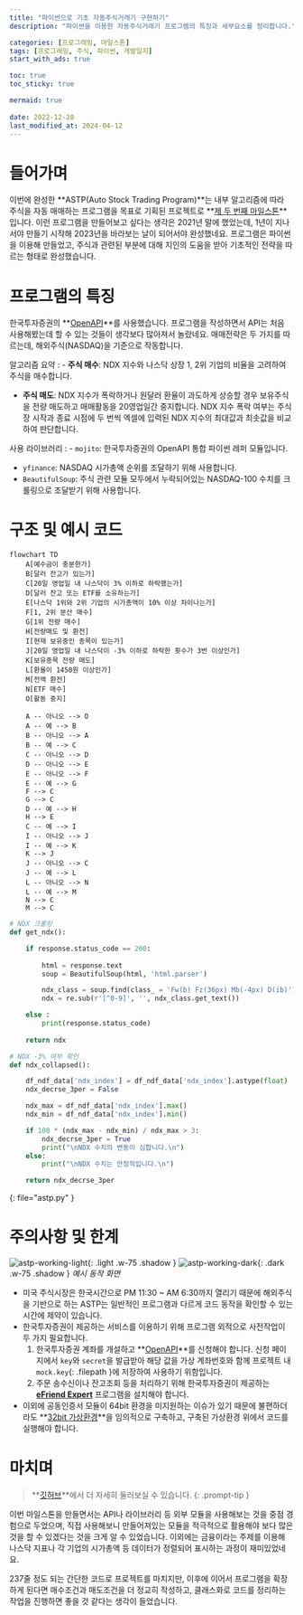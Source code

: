 ```yaml
---
title: "파이썬으로 기초 자동주식거래기 구현하기"
description: "파이썬을 이용한 자동주식거래기 프로그램의 특징과 세부요소를 정리합니다."

categories: [프로그래밍, 마일스톤]
tags: [프로그래밍, 주식, 파이썬, 개발일지]
start_with_ads: true

toc: true
toc_sticky: true

mermaid: true
 
date: 2022-12-28
last_modified_at: 2024-04-12
---
```


# **들어가며**

이번에 완성한 **ASTP(Auto Stock Trading Program)**는 내부 알고리즘에 따라 주식을 자동 매매하는 프로그램을 목표로 기획된 프로젝트로 **[제 두 번째 마일스톤](https://hynrng.github.io/categories/%EB%A7%88%EC%9D%BC%EC%8A%A4%ED%86%A4/)**입니다. 이런 프로그램을 만들어보고 싶다는 생각은 2021년 말에 했었는데, 1년이 지나서야 만들기 시작해 2023년을 바라보는 날이 되어서야 완성했네요. 프로그램은 파이썬을 이용해 만들었고, 주식과 관련된 부분에 대해 지인의 도움을 받아 기초적인 전략을 따르는 형태로 완성했습니다.

# **프로그램의 특징**

한국투자증권의 **[OpenAPI](https://www.truefriend.com/main/customer/systemdown/OpenAPI.jsp?cmd=TF04ea01200)**를 사용했습니다. 프로그램을 작성하면서 API는 처음 사용해봤는데 할 수 있는 것들이 생각보다 많아져서 놀랐네요. 매매전략은 두 가지를 따르는데, 해외주식(NASDAQ)을 기준으로 작동합니다.

알고리즘 요약
: - **주식 매수**: NDX 지수와 나스닥 상장 1, 2위 기업의 비율을 고려하여 주식을 매수합니다.
- **주식 매도**: NDX 지수가 폭락하거나 원달러 환율이 과도하게 상승할 경우 보유주식을 전량 매도하고 매매활동을 20영업일간 중지합니다. NDX 지수 폭락 여부는 주식장 시작과 종료 시점에 두 번씩 엑셀에 입력된 NDX 지수의 최대값과 최솟값을 비교하여 판단합니다.

사용 라이브러리
: - `mojito`: 한국투자증권의 OpenAPI 통합 파이썬 레퍼 모듈입니다.
- `yfinance`: NASDAQ 시가총액 순위를 조달하기 위해 사용합니다.
- `BeautifulSoup`: 주식 관련 모듈 모두에서 누락되어있는 NASDAQ-100 수치를 크롤링으로 조달받기 위해 사용합니다.

# **구조 및 예시 코드**

```mermaid
flowchart TD
    A[예수금이 충분한가]
    B[달러 잔고가 있는가]
    C[20일 영업일 내 나스닥이 3% 이하로 하락했는가]
    D[달러 잔고 또는 ETF를 소유하는가]
    E[나스닥 1위와 2위 기업의 시가총액이 10% 이상 차이나는가]
    F[1, 2위 분산 매수]
    G[1위 전량 매수]
    H[전량매도 및 환전]
    I[현재 보유중인 종목이 있는가]
    J[20일 영업일 내 나스닥이 -3% 이하로 하락한 횟수가 3번 이상인가]
    K[보유종목 전량 매도]
    L[환율이 1450원 이상인가]
    M[전액 환전]
    N[ETF 매수]
    O[활동 중지]

    A -- 아니오 --> O
    A -- 예 --> B
    B -- 아니오 --> A
    B -- 예 --> C
    C -- 아니오 --> D
    D -- 아니오 --> E
    E -- 아니오 --> F
    E -- 예 --> G
    F --> C
    G --> C
    D -- 예 --> H
    H --> E
    C -- 예 --> I
    I -- 아니오 --> J
    I -- 예 --> K
    K --> J
    J -- 아니오 --> C
    J -- 예 --> L
    L -- 아니오 --> N
    L -- 예 --> M
    N --> C
    M --> C
```

```python
# NDX 크롤링
def get_ndx():

    if response.status_code == 200:
    
        html = response.text
        soup = BeautifulSoup(html, 'html.parser')

        ndx_class = soup.find(class_ = 'Fw(b) Fz(36px) Mb(-4px) D(ib)')
        ndx = re.sub(r'[^0-9]', '', ndx_class.get_text())

    else :
        print(response.status_code)
    
    return ndx

# NDX -3% 여부 확인
def ndx_collapsed():

    df_ndf_data['ndx_index'] = df_ndf_data['ndx_index'].astype(float)
    ndx_decrse_3per = False

    ndx_max = df_ndf_data['ndx_index'].max()
    ndx_min = df_ndf_data['ndx_index'].min()

    if 100 * (ndx_max - ndx_min) / ndx_max > 3:
        ndx_decrse_3per = True
        print("\nNDX 수치의 변동이 심합니다.\n")
    else:
        print("\nNDX 수치는 안정적입니다.\n")

    return ndx_decrse_3per
```
{: file="astp.py" }

# **주의사항 및 한계**

![astp-working-light](/2022-12-28-astp/astp-working-light.png){: .light .w-75 .shadow }
![astp-working-dark](/2022-12-28-astp/astp-working-dark.png){: .dark .w-75 .shadow }
_예시 동작 화면_

- 미국 주식시장은 한국시간으로 PM 11:30 ~ AM 6:30까지 열리기 때문에 해외주식을 기반으로 하는 ASTP는 일반적인 프로그램과 다르게 코드 동작을 확인할 수 있는 시간에 제약이 있습니다.
- 한국투자증권이 제공하는 서비스를 이용하기 위해 프로그램 외적으로 사전작업이 두 가지 필요합니다.
    1. 한국투자증권 계좌를 개설하고 **[OpenAPI](https://apiportal.koreainvestment.com/intro)**를 신청해야 합니다. 신청 페이지에서 `key`와 `secret`을 발급받아 해당 값을 가상 계좌번호와 함께 프로젝트 내 `mock.key`{: .filepath }에 저장하여 사용하기 위함입니다.
    2. 주문 송수신이나 잔고조회 등을 처리하기 위해 한국투자증권이 제공하는 **[eFriend Expert](https://www.truefriend.com/main/customer/systemdown/OpenAPI.jsp?cmd=TF04ea01200)** 프로그램을 설치해야 합니다.
-  이외에 공동인증서 모듈이 64bit 환경을 미지원하는 이슈가 있기 때문에 불편하더라도 **[32bit 가상환경](https://hynrang.github.io/posts/32bit/)**을 임의적으로 구축하고, 구축된 가상환경 위에서 코드를 실행해야 합니다.

# **마치며**

> **[깃허브](https://github.com/hynrang/ASTP)**에서 더 자세히 둘러보실 수 있습니다.
{: .prompt-tip }

이번 마일스톤을 만들면서는 API나 라이브러리 등 외부 모듈을 사용해보는 것을 중점 경험으로 두었으며, 직접 사용해보니 만들어져있는 모듈을 적극적으로 활용해야 보다 많은 것을 할 수 있겠다는 것을 크게 알 수 있었습니다. 이외에는 금융이라는 주제를 이용해 나스닥 지표나 각 기업의 시가총액 등 데이터가 정렬되어 표시하는 과정이 재미있었네요.

237줄 정도 되는 간단한 코드로 프로젝트를 마치지만, 이후에 이어서 프로그램을 확장하게 된다면 매수조건과 매도조건을 더 정교히 작성하고, 클래스화로 코드를 정리하는 작업을 진행하면 좋을 것 같다는 생각이 들었습니다.